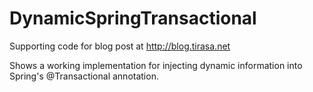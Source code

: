 # DynamicSpringTransactional
Supporting code for blog post at http://blog.tirasa.net

Shows a working implementation for injecting dynamic information into Spring's @Transactional annotation.
